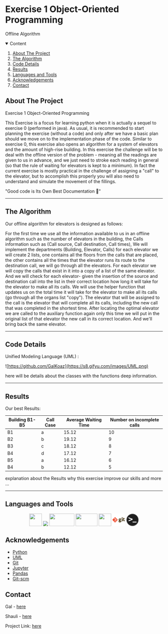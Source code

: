 # Exercise 1 Object-Oriented Programming
Offline Algorithm

<!-- TABLE OF CONTENTS -->
<details open="open">
  <summary>Content</summary>
  <ol>
    <li><a href="#about-the-project">About The Project</a></li>
    <li><a href="#the-algorithm">The Algorithm</a></li>
    <li><a href="#code-details">Code Details</a></li>
    <li><a href="#results">Results</a></li>
    <li><a href="#languages-and-tools">Languages and Tools</a></li>
    <li><a href="#acknowledgements">Acknowledgements</a></li>
    <li><a href="#contact">Contact</a></li>
  </ol>
</details>



<!-- ABOUT THE PROJECT -->
## About The Project

Exercise 1 Object-Oriented Programming

This Exercise is a focus for learning python when it is actually a sequel to exercise 0 (performed in java). As usual, it is recommended to start planning the exercise (without a code) and only after we have a basic plan should we move on to the implementation phase of the code.
Similar to exercise 0, this exercise also opens an algorithm for a system of elevators and the amount of high-rise building.
In this exercise the challenge will be to deal with the offline version of the problem - meaning all the readings are given to us in advance, and we just need to stroke each reading in general (so that the rule of waiting for elevators is kept to a minimum). In fact the current exercise is mostly practical in the challenge of assigning a "call" to the elevator, but to accomplish this properly you will also need to understand and simulate the movement of the fillings.


"Good code is Its Own Best Documentation 📃"

---------

## The Algorithm

Our offline algorithm for elevators is designed as follows:

For the first time we use all the information available to us in an offline algorithm such as the number of elevators in the building, the Calls information such as (Call source, Call destination, Call times), We will implement the departments (Building, Elevator, Calls) for each elevator we will create 2 lists, one contains all the floors from the calls that are placed, the other contains all the times that the elevator runs its route to the destination call, we will go through all the elevators. For each elevator we will copy the calls that exist in it into a copy of a list of the same elevator. And we will check for each elevator- given the insertion of the source and destination call into the list in their correct location how long it will take for the elevator to make all its calls.
We will use the helper function that updates us on the total time it will take for the elevator to make all its calls (go through all the organs list "copy"). The elevator that will be assigned to the call is the elevator that will complete all its calls, including the new call that was completed in the shortest time.
After locating the optimal elevator we are called to the auxiliary function again only this time we will put in the original list of that elevator the new call in its correct location. And we'll bring back the same elevator.

---------

## Code Details


Unified Modeling Language (UML) :

![https://github.com/GalKoaz](https://s8.gifyu.com/images/UML.png)

here will be details about the classes with the functions deep information.


---------
<!-- results -->
## Results

Our best Results:

|Building B1-B5|Call Case|Average Waiting Time|Number on incomplete calls|
|---------|---------|---------|---------|
|B1|a|15.12|10|
|B2|b|19.12|9|
|B3|c|18.12|8|
|B4|d|17.12|7|
|B5|a|16.12|6|
|B4|b|12.12|5|

explanation about the Results why this exercise improve our skills and more ...

---------


## Languages and Tools

  <div align="center">
  
 <code><img height="40" width="40" src="https://upload.wikimedia.org/wikipedia/commons/thumb/c/c3/Python-logo-notext.svg/1200px-Python-logo-notext.svg.png"></code> 
 <code><img height="40" height="40" src="https://jupyter.org/assets/main-logo.svg"/></code>
 <code><img height="40" width="80" src="https://pandas.pydata.org/static/img/pandas_white.svg"/></code>
 <code><img height="40" width="70" src="https://upload.wikimedia.org/wikipedia/commons/d/d5/UML_logo.svg"/></code>
 <code><img height="40" width="40" src="https://upload.wikimedia.org/wikipedia/commons/thumb/1/1d/PyCharm_Icon.svg/1024px-PyCharm_Icon.svg.png"/></code>
 <code><img height="40" height="40" src="https://raw.githubusercontent.com/github/explore/80688e429a7d4ef2fca1e82350fe8e3517d3494d/topics/git/git.png"></code>
 <code><img height="40" height="40" src="https://raw.githubusercontent.com/github/explore/80688e429a7d4ef2fca1e82350fe8e3517d3494d/topics/terminal/terminal.png"></code>
  </div>


<!-- ACKNOWLEDGEMENTS -->
## Acknowledgements
* [Python](https://www.python.org/)
* [UML](https://en.wikipedia.org/wiki/Unified_Modeling_Language)
* [Git](https://git-scm.com/)
* [Jupyter](https://jupyter.org/)
* [Pandas](https://pandas.pydata.org/)
* [Git-scm](https://git-scm.com/book/en/v2/Getting-Started-Installing-Git)


<!-- CONTACT -->
## Contact

 Gal - [here](https://github.com/GalKoaz/)
 
 Shauli - [here](https://github.com/ShauliTaragin/)

Project Link: [here](https://github.com/ShauliTaragin/Ex1_OOP)
